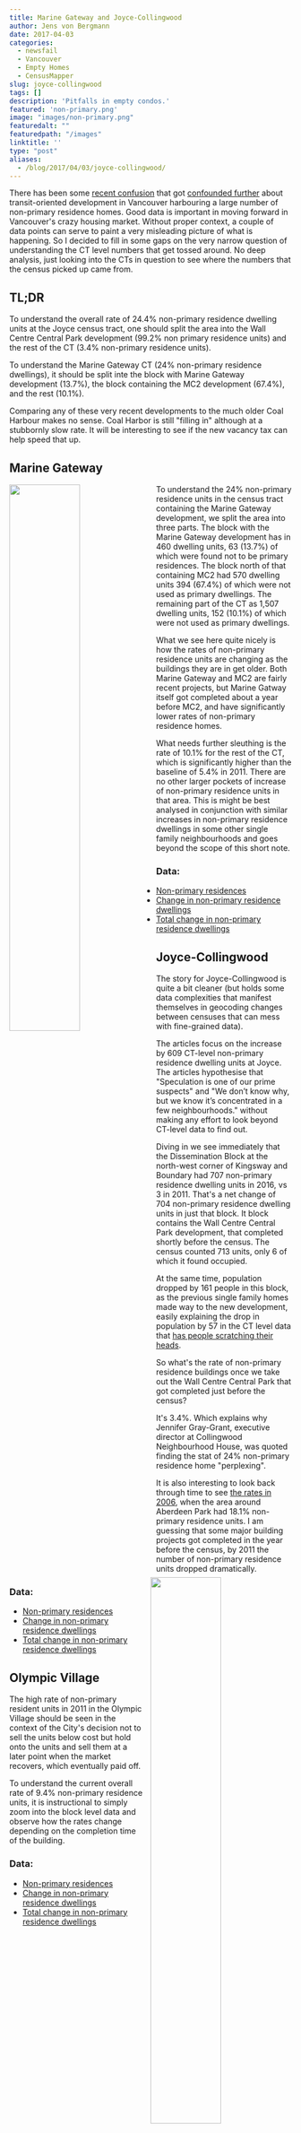 ```yaml
---
title: Marine Gateway and Joyce-Collingwood
author: Jens von Bergmann
date: 2017-04-03
categories:
  - newsfail
  - Vancouver
  - Empty Homes
  - CensusMapper
slug: joyce-collingwood
tags: []
description: 'Pitfalls in empty condos.'
featured: 'non-primary.png'
image: "images/non-primary.png"
featuredalt: ""
featuredpath: "/images"
linktitle: ''
type: "post"
aliases:
  - /blog/2017/04/03/joyce-collingwood/
---
```




There has been some [recent confusion](http://www.theglobeandmail.com/real-estate/vancouver/bcs-empty-home-problem-moving-beyond-just-vancouver/article34130746/)
that got [confounded further](http://vancouversun.com/business/local-business/three-transit-oriented-communities-in-metro-rival-coal-harbour-for-empty-or-underused-housing)
about transit-oriented development
in Vancouver harbouring a large number of non-primary residence homes. Good data is
important in moving forward in Vancouver's crazy housing market. Without proper
context, a couple of data points can serve to paint a very misleading picture
of what is happening. So I decided to fill in some gaps on the very narrow
question of understanding the CT level numbers that get tossed around.
No deep analysis, just looking into the CTs in question to see where the numbers that the census
picked up came from.

## TL;DR
To understand the overall rate of 24.4% non-primary residence dwelling units at the Joyce census tract,
one should split the area into the Wall Centre Central Park development (99.2% non primary residence units)
and the rest of the CT (3.4% non-primary residence units).

To understand the Marine Gateway CT (24% non-primary residence dwellings),
it should be split inte the block with Marine Gateway development (13.7%),
the block containing the MC2 development (67.4%), and the rest (10.1%).

Comparing any of these very recent developments to the much older Coal Harbour makes no sense.
Coal Harbor is still "filling in" although at a stubbornly slow rate. It will be interesting
to see if the new vacancy tax can help speed that up.

<!-- more -->

## Marine Gateway
<a href="https://www.google.ca/maps/@49.2114587,-123.1170704,3a,75y,94.33h,114.49t/data=!3m6!1e1!3m4!1sdPusgUyW9gIfMiDEYVcduw!2e0!7i13312!8i6656!6m1!1e1"><img src="images/ec2_streetview.png" style="width:50%;float:left;margin-right:10px;"></a>

To understand the 24% non-primary residence units in the census tract containing the
Marine Gateway development, we split the area into three parts.
The block with the Marine Gateway
development has in 460 dwelling units, 63 (13.7%) of which were found not to be
primary residences. The block north of that containing MC2 had 570 dwelling units
394 (67.4%) of which were not used as primary dwellings. The remaining part of the
CT as 1,507 dwelling units, 152 (10.1%) of which were not used as primary dwellings.

What we see here quite nicely is how the rates of non-primary residence units
are changing as the buildings they are in get older. Both Marine Gateway and MC2 are fairly
recent projects, but Marine Gatway itself got completed about a year before MC2,
and have significantly lower rates of non-primary residence homes.

What needs further sleuthing is the rate of 10.1% for the rest of the CT,
which is significantly higher than the baseline of 5.4% in 2011. There are no
other larger pockets of increase of non-primary residence units in that area.
This is might be best analysed in conjunction with similar increases in non-primary
residence dwellings in some other single
family neighbourhoods and goes beyond the scope of this short note.



### Data:

* [Non-primary residences](https://censusmapper.ca/maps/584#16/49.2117/-123.1146)
* [Change in non-primary residence dwellings](https://censusmapper.ca/maps/586#15/49.2155/-123.1105)
* [Total change in non-primary residence dwellings](https://censusmapper.ca/maps/650#15/49.2155/-123.1105)



## Joyce-Collingwood
<a href="https://www.google.ca/maps/@49.2342503,-123.0248672,3a,75y,147.43h,109.85t/data=!3m6!1e1!3m4!1s22enJ14Z6DaYnXcsXcqYqw!2e0!7i13312!8i6656!6m1!1e1"><img src="images/wall_centre.png" style="width:50%;float:right;margin-left:10px;"></a>
The story for Joyce-Collingwood is quite a bit cleaner (but holds some data complexities that
manifest themselves in geocoding changes between censuses that can mess with fine-grained data).

The articles focus on the increase by 609 CT-level non-primary residence dwelling units at Joyce. The articles
hypothesise that "Speculation is one of our prime suspects" and
"We don’t know why, but we know it’s concentrated in a few neighbourhoods."
without making any effort to look beyond CT-level data to find out.

Diving in we see immediately that the Dissemination Block at the north-west
corner of Kingsway and Boundary had 707 non-primary residence dwelling units in 2016,
vs 3 in 2011. That's a net change of 704 non-primary residence dwelling units
in just that block. It
block contains the Wall Centre Central Park development, that completed
shortly before the census. The census counted 713 units, only 6 of
which it found occupied.

At the same time, population dropped by 161 people in this block, as the
previous single family homes made way to the new development, easily
explaining the drop in population by 57 in the CT level data that
[has people scratching their heads](https://twitter.com/Ayan604/status/848952053435047936).

So what's the rate of non-primary residence buildings once we take out the
Wall Centre Central Park that got completed just before the census?

It's 3.4%. Which explains why Jennifer Gray-Grant, executive director at Collingwood Neighbourhood House,
was quoted finding the stat of 24% non-primary residence home "perplexing".

It is also interesting to look back through time to see
[the rates in 2006](https://censusmapper.ca/maps/400#16/49.2348/-123.0310), when
the area around Aberdeen Park had 18.1% non-primary residence units. I am guessing
that some major building projects got completed in the year before the census,
by 2011 the number of non-primary residence units dropped dramatically.

### Data:

* [Non-primary residences](https://censusmapper.ca/maps/584#16/49.2358/-123.0287)
* [Change in non-primary residence dwellings](https://censusmapper.ca/maps/586#16/49.2358/-123.0287)
* [Total change in non-primary residence dwellings](https://censusmapper.ca/maps/650#16/49.2358/-123.0287)


## Olympic Village
The high rate of non-primary resident units in 2011 in the Olympic Village should
be seen in the context of the City's decision not to sell the units below cost
but hold onto the units and sell them
at a later point when the market recovers, which eventually paid off.

To understand the current overall rate of 9.4% non-primary residence units, it is
instructional to simply zoom into the block level data and observe how the
rates change depending on the completion time of the building.

### Data:

* [Non-primary residences](https://censusmapper.ca/maps/584#15/49.2665/-123.1159)
* [Change in non-primary residence dwellings](https://censusmapper.ca/maps/586#15/49.2665/-123.1159)
* [Total change in non-primary residence dwellings](https://censusmapper.ca/maps/650#15/49.2665/-123.1159)
